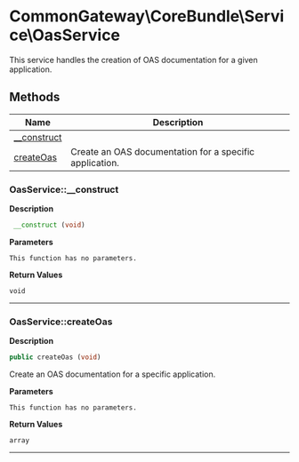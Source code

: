 # CommonGateway\CoreBundle\Service\OasService  

This service handles the creation of OAS documentation for a given application.





## Methods

| Name | Description |
|------|-------------|
|[__construct](#oasservice__construct)||
|[createOas](#oasservicecreateoas)|Create an OAS documentation for a specific application.|




### OasService::__construct  

**Description**

```php
 __construct (void)
```

 

 

**Parameters**

`This function has no parameters.`

**Return Values**

`void`


<hr />


### OasService::createOas  

**Description**

```php
public createOas (void)
```

Create an OAS documentation for a specific application. 

 

**Parameters**

`This function has no parameters.`

**Return Values**

`array`




<hr />

